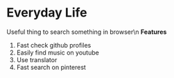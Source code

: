 # Everyday Life

Useful thing to search something in browser\n
**Features**
1. Fast check github profiles
2. Easily find music on youtube
3. Use translator
4. Fast search on pinterest
